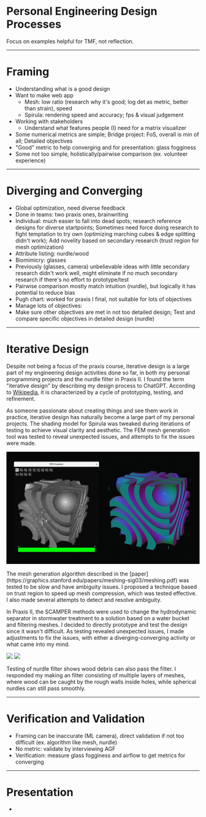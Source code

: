 <h1>Personal Engineering Design Processes</h1>

Focus on examples helpful for TMF, not reflection.

--------

# Framing
 - Understanding what is a good design
 - Want to make web app
    - Mesh: low ratio (research why it's good; log det as metric, better than strain), speed
    - Spirula: rendering speed and accuracy; fps & visual judgement
 - Working with stakeholders
    - Understand what features people (I) need for a matrix visualizer
 - Some numerical metrics are simple; Bridge project: FoS, overall is min of all; Detailed objectives
 - "Good" metric to help converging and for presentation: glass fogginess
 - Some not too simple, holistically/pairwise comparison (ex. volunteer experience)

--------

# Diverging and Converging
 - Global optimization, need diverse feedback
 - Done in teams: two praxis ones, brainwriting
 - Individual: much easier to fall into dead spots; research reference designs for diverse startpoints; Sometimes need force doing research to fight temptation to try own (optimizing marching cubes & edge splitting didn't work); Add novelity based on secondary research (trust region for mesh optimization)
 - Attribute listing: nurdle/wood
 - Biomimicry: glasses
 - Previously (glasses, camera) unbelievable ideas with little secondary research didn't work well, might eliminate if no much secondary research if there's no effort to prototype/test
 - Pairwise comparison mostly match intuition (nurdle), but logically it has potential to reduce bias
 - Pugh chart: worked for praxis I final, not suitable for lots of objectives
 - Manage lots of objectives: 
 - Make sure other objectives are met in not too detailed design; Test and compare specific objectives in detailed design (nurdle)

--------

# Iterative Design

Despite not being a focus of the praxis course, iterative design is a large part of my engineering design activities done so far, in both my personal programming projects and the nurdle filter in Praxis II. I found the term "iterative design" by describing my design process to ChatGPT. According to [Wikipedia](https://en.wikipedia.org/wiki/Iterative_design), it is characterized by a cycle of prototyping, testing, and refinement.

As someone passionate about creating things and see them work in practice, iterative design has naturally become a large part of my personal projects. The shading model for Spirula was tweaked during iterations of testing to achieve visual clarity and aesthetic. The FEM mesh generation tool was tested to reveal unexpected issues, and attempts to fix the issues were made.

![](img/meshgen.jpg)

<p class="caption" markdown="1">
The mesh generation algorithm described in the [paper](https://graphics.stanford.edu/papers/meshing-sig03/meshing.pdf) was tested to be slow and have ambiguity issues. I proposed a technique based on trust region to speed up mesh compression, which was tested effective. I also made several attempts to detect and resolve ambiguity.
</p>

In Praxis II, the SCAMPER methods were used to change the hydrodynamic separator in stormwater treatment to a solution based on a water bucket and filtering meshes. I decided to directly prototype and test the design since it wasn't difficult. As testing revealed unexpected issues, I made adjustments to fix the issues, with either a diverging-converging activity or what came into my mind.

<img src="../img/nurdle-wood.jpg" style="width:49%;display:inline"></img>
<img src="../img/nurdle-mesh-layer.jpg" style="width:49%;display:inline"></img>

<p class="caption" markdown="1">
Testing of nurdle filter shows wood debris can also pass the filter. I responded my making an filter consisting of multiple layers of meshes, where wood can be caught by the rough walls inside holes, while spherical nurdles can still pass smoothly.
</p>

--------

# Verification and Validation
 - Framing can be inaccurate (ML camera), direct validation if not too difficult (ex. algorithm like mesh, nurdle)
 - No metric: validate by interviewing AGF
 - Verification: measure glass fogginess and airflow to get metrics for converging

--------

# Presentation
 - 